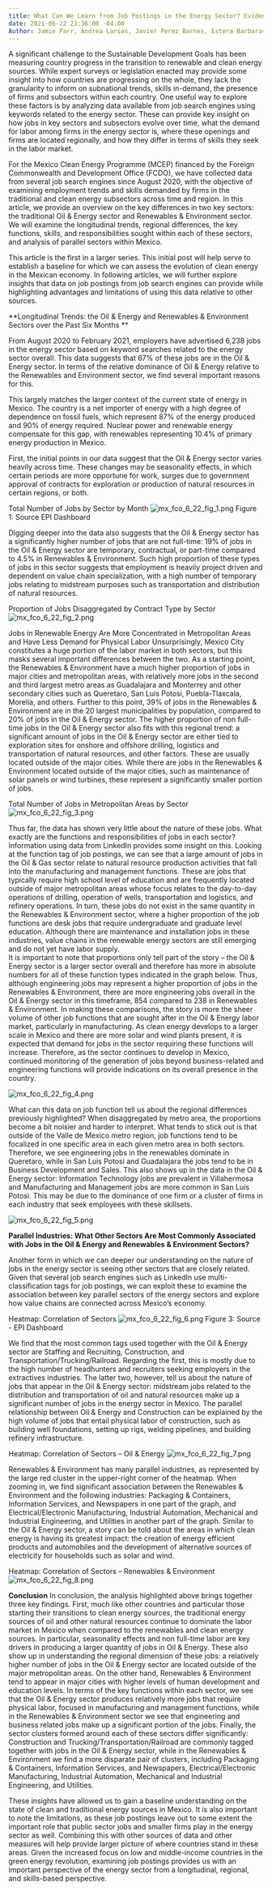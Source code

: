 ```yaml
---
title: What Can We Learn from Job Postings in the Energy Sector? Evidence from Mexico
date: 2021-06-22 23:36:00 -04:00
Author: Jamie Parr, Andrea Larios, Javier Perez Barnes, Estera Barbarassa, Ramon Olivas
---
```


A significant challenge to the Sustainable Development Goals has been measuring country progress in the transition to renewable and clean energy sources. While expert surveys or legislation enacted may provide some insight into how countries are progressing on the whole, they lack the granularity to inform on subnational trends, skills in-demand, the presence of firms and subsectors within each country. 
One useful way to explore these factors is by analyzing data available from job search engines using keywords related to the energy sector. These can provide key insight on how jobs in key sectors and subsectors evolve over time, what the demand for labor among firms in the energy sector is, where these openings and firms are located regionally, and how they differ in terms of skills they seek in the labor market. 

For the Mexico Clean Energy Programme (MCEP) financed by the Foreign Commonwealth and Development Office (FCDO), we have collected data from several job search engines since August 2020, with the objective of examining employment trends and skills demanded by firms in the traditional and clean energy subsectors across time and region. In this article, we provide an overview on the key differences in two key sectors: the traditional Oil & Energy sector and Renewables & Environment sector. We will examine the longitudinal trends, regional differences, the key functions, skills, and responsibilities sought within each of these sectors, and analysis of parallel sectors within Mexico.

This article is the first in a larger series. This initial post will help serve to establish a baseline for which we can assess the evolution of clean energy in the Mexican economy. In following articles, we will further explore insights that data on job postings from job search engines can provide while highlighting advantages and limitations of using this data relative to other sources.   

**Longitudinal Trends: the Oil & Energy and Renewables & Environment Sectors over the Past Six Months
**

From August 2020 to February 2021, employers have advertised 6,238 jobs in the energy sector based on keyword searches related to the energy sector overall. This data suggests that 67% of these jobs are in the Oil & Energy sector. In terms of the relative dominance of Oil & Energy relative to the Renewables and Environment sector, we find several important reasons for this.

This largely matches the larger context of the current state of energy in Mexico. The country is a net importer of energy with a high degree of dependence on fossil fuels, which represent 87% of the energy produced and 90% of energy required. Nuclear power and renewable energy compensate for this gap, with renewables representing 10.4% of primary energy production in Mexico. 

First, the initial points in our data suggest that the Oil & Energy sector varies heavily across time. These changes may be seasonality effects, in which certain periods are more opportune for work, surges due to government approval of contracts for exploration or production of natural resources in certain regions, or both.   

Total Number of Jobs by Sector by Month
![mx_fco_6_22_fig_1.png](/uploads/mx_fco_6_22_fig_1.png)
Figure 1: Source EPI Dashboard

Digging deeper into the data also suggests that the Oil & Energy sector has a significantly higher number of jobs that are not full-time: 19% of jobs in the Oil & Energy sector are temporary, contractual, or part-time compared to 4.5% in Renewables & Environment. Such high proportion of these types of jobs in this sector suggests that employment is heavily project driven and dependent on value chain specialization, with a high number of temporary jobs relating to midstream purposes such as transportation and distribution of natural resources.  


Proportion of Jobs Disaggregated by Contract Type by Sector 
![mx_fco_6_22_fig_2.png](/uploads/mx_fco_6_22_fig_2.png)


Jobs in Renewable Energy Are More Concentrated in Metropolitan Areas and Have Less Demand for Physical Labor
Unsurprisingly, Mexico City constitutes a huge portion of the labor market in both sectors, but this masks several important differences between the two. As a starting point, the Renewables & Environment have a much higher proportion of jobs in major cities and metropolitan areas, with relatively more jobs in the second and third largest metro areas as Guadalajara and Monterrey and other secondary cities such as Queretaro, San Luis Potosi, Puebla-Tlaxcala, Morelia, and others. Further to this point, 39% of jobs in the Renewables & Environment are in the 20 largest municipalities by population, compared to 20% of jobs in the Oil & Energy sector.
The higher proportion of non full-time jobs in the Oil & Energy sector also fits with this regional trend: a significant amount of jobs in the Oil & Energy sector are either tied to exploration sites for onshore and offshore drilling, logistics and transportation of natural resources, and other factors. These are usually located outside of the major cities. While there are jobs in the Renewables & Environment located outside of the major cities, such as maintenance of solar panels or wind turbines, these represent a significantly smaller portion of jobs.

Total Number of Jobs in Metropolitan Areas by Sector
![mx_fco_6_22_fig_3.png](/uploads/mx_fco_6_22_fig_3.png)


Thus far, the data has shown very little about the nature of these jobs. What exactly are the functions and responsibilities of jobs in each sector? Information using data from LinkedIn provides some insight on this. Looking at the function tag of job postings, we can see that a large amount of jobs in the Oil & Gas sector relate to natural resource production activities that fall into the manufacturing and management functions. These are jobs that typically require high school level of education and are frequently located outside of major metropolitan areas whose focus relates to the day-to-day operations of drilling, operation of wells, transportation and logistics, and refinery operations. 
In turn, these jobs do not exist in the same quantity in the Renewables & Environment sector, where a higher proportion of the job functions are desk jobs that require undergraduate and graduate level education. Although there are maintenance and installation jobs in these industries, value chains in the renewable energy sectors are still emerging and do not yet have labor supply.  
It is important to note that proportions only tell part of the story – the Oil & Energy sector is a larger sector overall and therefore has more in absolute numbers for all of these function types indicated in the graph below. Thus, although engineering jobs may represent a higher proportion of jobs in the Renewables & Environment, there are more engineering jobs overall in the Oil & Energy sector in this timeframe, 854 compared to 238 in Renewables & Environment. In making these comparisons, the story is more the sheer volume of other job functions that are sought after in the Oil & Energy labor market, particularly in manufacturing. As clean energy develops to a larger scale in Mexico and there are more solar and wind plants present, it is expected that demand for jobs in the sector requiring these functions will increase. Therefore, as the sector continues to develop in Mexico,  continued monitoring of the generation of jobs beyond business-related and engineering functions will provide indications on its overall presence in the country.

![mx_fco_6_22_fig_4.png](/uploads/mx_fco_6_22_fig_4.png)


What can this data on job function tell us about the regional differences previously highlighted? When disaggregated by metro area, the proportions become a bit noisier and harder to interpret. What tends to stick out is that outside of the Valle de Mexico metro region, job functions tend to be focalized in one specific area in each given metro area in both sectors. Therefore, we see engineering jobs in the renewables dominate in Queretaro, while in San Luis Potosi and Guadalajara the jobs tend to be in Business Development and Sales. This also shows up in the data in the Oil & Energy sector: Information Technology jobs are prevalent in Villahermosa and Manufacturing and Management jobs are more common in San Luis Potosi. This may be due to the dominance of one firm or a cluster of firms in each industry that seek employees with these skillsets.

![mx_fco_6_22_fig_5.png](/uploads/mx_fco_6_22_fig_5.png)

**Parallel Industries: What Other Sectors Are Most Commonly Associated with Jobs in the Oil & Energy and Renewables & Environment Sectors?**

Another form in which we can deeper our understanding on the nature of jobs in the energy sector is seeing other sectors that are closely related. Given that several job search engines such as LinkedIn use multi-classification tags for job postings, we can exploit these to examine the association between key parallel sectors of the energy sectors and explore how value chains are connected across Mexico’s economy. 

Heatmap: Correlation of Sectors
![mx_fco_6_22_fig_6.png](/uploads/mx_fco_6_22_fig_6.png)
Figure 3: Source - EPI Dashboard

We find that the most common tags used together with the Oil & Energy sector are Staffing and Recruiting, Construction, and Transportation/Trucking/Railroad. Regarding the first, this is mostly due to the high number of headhunters and recruiters seeking employers in the extractives industries. The latter two, however, tell us about the nature of jobs that appear in the Oil & Energy sector: midstream jobs related to the distribution and transportation of oil and natural resources make up a significant number of jobs in the energy sector in Mexico. The parallel relationship between Oil & Energy and Construction can be explained by the high volume of jobs that entail physical labor of construction, such as building well foundations, setting up rigs, welding pipelines, and building refinery infrastructure.

Heatmap: Correlation of Sectors – Oil & Energy
![mx_fco_6_22_fig_7.png](/uploads/mx_fco_6_22_fig_7.png)

Renewables & Environment has many parallel industries, as represented by the large red cluster in the upper-right corner of the heatmap. When zooming in, we find significant association between the Renewables & Environment and the following industries: Packaging & Containers, Information Services, and Newspapers in one part of the graph, and Electrical/Electronic Manufacturing, Industrial Automation, Mechanical and Industrial Engineering, and Utilities in another part of the graph. Similar to the Oil & Energy sector, a story can be told about the areas in which clean energy is having its greatest impact: the creation of energy efficient products and automobiles and the development of alternative sources of electricity for households such as solar and wind. 

Heatmap: Correlation of Sectors – Renewables & Environment
![mx_fco_6_22_fig_8.png](/uploads/mx_fco_6_22_fig_8.png)

**Conclusion**
In conclusion, the analysis highlighted above brings together three key findings. First, much like other countries and particular those starting their transitions to clean energy sources, the traditional energy sources of oil and other natural resources continue to dominate the labor market in Mexico when compared to the renewables and clean energy sources. In particular, seasonality effects and non full-time labor are key drivers in producing a larger quantity of jobs in Oil & Energy. These also show up in understanding the regional dimension of these jobs: a relatively higher number of jobs in the Oil & Energy sector are located outside of the major metropolitan areas. On the other hand, Renewables & Environment tend to appear in major cities with higher levels of human development and education levels. In terms of the key functions within each sector, we see that the Oil & Energy sector produces relatively more jobs that require physical labor, focused in manufacturing and management functions, while in the Renewables & Environment sector we see that engineering and business related jobs make up a significant portion of the jobs. Finally, the sector clusters formed around each of these sectors differ significantly: Construction and Trucking/Transportation/Railroad are commonly tagged together with jobs in the Oil & Energy sector, while in the Renewables & Environment we find a more disparate pair of clusters, including Packaging & Containers, Information Services, and Newspapers, Electrical/Electronic Manufacturing, Industrial Automation, Mechanical and Industrial Engineering, and Utilities.

These insights have allowed us to gain a baseline understanding on the state of clean and traditional energy sources in Mexico. It is also important to note the limitations, as these job postings leave out to some extent the important role that public sector jobs and smaller firms play in the energy sector as well. Combining this with other sources of data and other measures will help provide larger picture of where countries stand in these areas. Given the increased focus on low and middle-income countries in the green energy revolution, examining job postings provides us with an important perspective of the energy sector from a longitudinal, regional, and skills-based perspective.  


